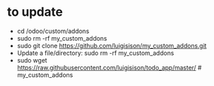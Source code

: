 # to update
* cd /odoo/custom/addons
* sudo rm -rf my_custom_addons
* sudo git clone https://github.com/luigisison/my_custom_addons.git
* Update a file/directory: sudo rm -rf my_custom_addons
* sudo wget https://raw.githubusercontent.com/luigisison/todo_app/master/ # my_custom_addons
